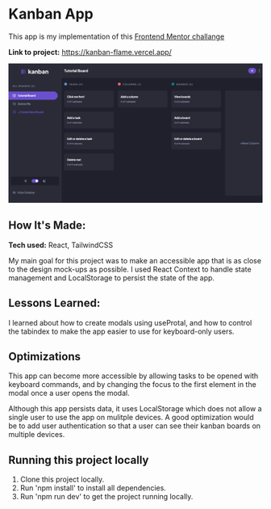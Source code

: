 # Kanban App

This app is my implementation of this [Frontend Mentor challange](https://www.frontendmentor.io/challenges/kanban-task-management-web-app-wgQLt-HlbB)

**Link to project:** https://kanban-flame.vercel.app/

![Screenshot of my app](./public/app-screenshot.png)

## How It's Made:

**Tech used:** React, TailwindCSS

My main goal for this project was to make an accessible app that is as close to the design mock-ups as possible. I used React Context to handle state management and LocalStorage to persist the state of the app.

## Lessons Learned:

I learned about how to create modals using useProtal, and how to control the tabindex to make the app easier to use for keyboard-only users.

## Optimizations

This app can become more accessible by allowing tasks to be opened with keyboard commands, and by changing the focus to the first element in the modal once a user opens the modal.

Although this app persists data, it uses LocalStorage which does not allow a single user to use the app on mulitple devices. A good optimization would be to add user authentication so that a user can see their kanban boards on multiple devices.

## Running this project locally

1. Clone this project locally.
2. Run 'npm install' to install all dependencies.
3. Run 'npm run dev' to get the project running locally.
